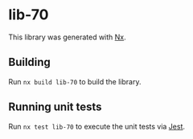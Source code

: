 # lib-70

This library was generated with [Nx](https://nx.dev).

## Building

Run `nx build lib-70` to build the library.

## Running unit tests

Run `nx test lib-70` to execute the unit tests via [Jest](https://jestjs.io).
